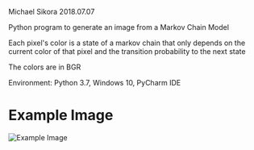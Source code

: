Michael Sikora
2018.07.07

Python program to generate an image from a Markov Chain Model

Each pixel's color is a state of a markov chain that only depends
on the current color of that pixel and the transition probability to the next state

The colors are in BGR

Environment: 
Python 3.7, Windows 10, PyCharm IDE

# Example Image
![Example Image](https://github.com/michaelsikora/MarkovChainGenerativeImage/blob/master/savedImages/test1.png)
